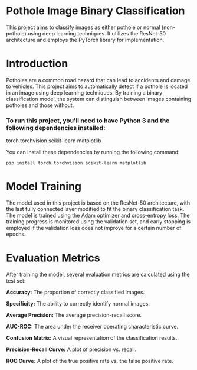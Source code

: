 # Pothole Image Binary Classification

This project aims to classify images as either pothole or normal (non-pothole) using deep learning techniques. It utilizes the ResNet-50 architecture and employs the PyTorch library for implementation.




# Introduction
Potholes are a common road hazard that can lead to accidents and damage to vehicles. This project aims to automatically detect if a pothole is located in an image using deep learning techniques. By training a binary classification model, the system can distinguish between images containing potholes and those without.






### To run this project, you'll need to have Python 3 and the following dependencies installed:

torch
torchvision
scikit-learn
matplotlib

You can install these dependencies by running the following command:

```pip install torch torchvision scikit-learn matplotlib```




# Model Training
The model used in this project is based on the ResNet-50 architecture, with the last fully connected layer modified to fit the binary classification task. The model is trained using the Adam optimizer and cross-entropy loss. The training progress is monitored using the validation set, and early stopping is employed if the validation loss does not improve for a certain number of epochs.

# Evaluation Metrics
After training the model, several evaluation metrics are calculated using the test set:

**Accuracy:** The proportion of correctly classified images.

**Specificity:** The ability to correctly identify normal images.

**Average Precision:** The average precision-recall score.

**AUC-ROC:** The area under the receiver operating characteristic curve.

**Confusion Matrix:** A visual representation of the classification results.

**Precision-Recall Curve:** A plot of precision vs. recall.

**ROC Curve:** A plot of the true positive rate vs. the false positive rate.
